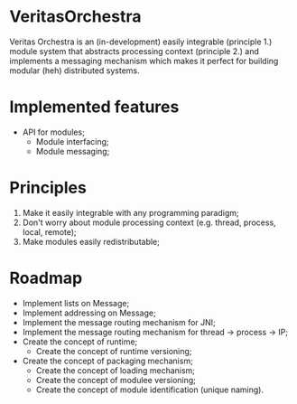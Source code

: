 # VeritasOrchestra
Veritas Orchestra is an (in-development) easily integrable (principle 1.) module system that abstracts processing context (principle 2.) and implements a messaging mechanism which makes it perfect for building modular (heh) distributed systems.

# Implemented features

* API for modules;
   * Module interfacing;
   * Module messaging;

# Principles

1. Make it easily integrable with any programming paradigm;
2. Don't worry about module processing context (e.g. thread, process, local, remote);
3. Make modules easily redistributable;

# Roadmap

* Implement lists on Message;
* Implement addressing on Message;
* Implement the message routing mechanism for JNI;
* Implement the message routing mechanism for thread -> process -> IP;
* Create the concept of runtime;
   * Create the concept of runtime versioning;
* Create the concept of packaging mechanism;
   * Create the concept of loading mechanism;
   * Create the concept of modulee versioning;
   * Create the concept of  module identification (unique naming).
